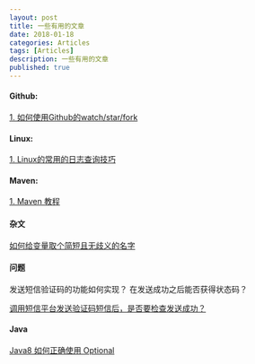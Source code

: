 ```yaml
---
layout: post
title: 一些有用的文章
date: 2018-01-18
categories: Articles
tags: [Articles]
description: 一些有用的文章
published: true
---
```

#### Github:

<a href="https://www.jianshu.com/p/6c366b53ea41">1. 如何使用Github的watch/star/fork</a>


#### Linux:

<a href="http://blog.csdn.net/zw235345721/article/details/70792195">1. Linux的常用的日志查询技巧</a>

#### Maven:

<a href="https://howtodoinjava.com/maven/maven-dependency-scopes/">1. Maven 教程 </a>

#### 杂文

<a href="http://www.importnew.com/21374.html">如何给变量取个简短且无歧义的名字</a>

#### 问题

发送短信验证码的功能如何实现？ 在发送成功之后能否获得状态码？

<a href="https://segmentfault.com/q/1010000010193767/a-1020000010194389">调用短信平台发送验证码短信后，是否要检查发送成功？</a>

#### Java

<a href="http://www.importnew.com/26066.html">Java8 如何正确使用 Optional</a>
